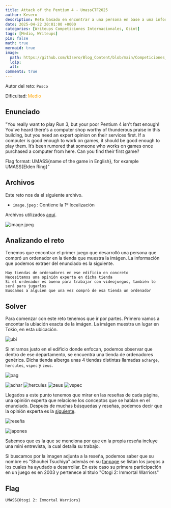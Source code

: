 ```yaml
---
title: Attack of the Pentium 4 - UmassCTF2025
author: Kesero
description: Reto basado en encontrar a una persona en base a una información
date: 2025-04-22 20:01:00 +0000
categories: [Writeups Competiciones Internacionales, Osint]
tags: [Medio, Writeups]
pin: false
math: true
mermaid: true
image:
  path: https://github.com/k3sero/Blog_Content/blob/main/Competiciones_Internacionales_Writeups/2025/UmassCTF2025/Osint/Attack%20of%20the%20Pentium%204/img/2.png?raw=true
  lqip: 
  alt: 
comments: true
---
```


Autor del reto: `Posco`

Dificultad: <font color=orange>Medio</font>

## Enunciado

"You really want to play Run 3, but your poor Pentium 4 isn't fast enough! You've heard there's a computer shop worthy of thunderous praise in this building, but you need an expert opinion on their services first. If a computer is good enough to work on games, it should be good enough to play them. It’s been rumored that someone who works on games once purchased a computer from here. Can you find their first game?

Flag format: UMASS{name of the game in English}, for example UMASS{Elden Ring}"

## Archivos

Este reto nos da el siguiente archivo.

- `image.jpeg` : Contiene la 1º localización

Archivos utilizados [aquí](https://github.com/k3sero/Blog_Content/tree/main/Competiciones_Internacionales_Writeups/2025/UmassCTF2025/Osint/Attack%20of%20the%20Pentium%204).

![image.jpeg](https://github.com/k3sero/Blog_Content/blob/main/Competiciones_Internacionales_Writeups/2025/UmassCTF2025/Osint/Attack%20of%20the%20Pentium%204/img/image.jpeg?raw=true)

## Analizando el reto

Tenemos que encontrar el primer juego que desarrolló una persona que compró un ordenador en la tienda que muestra la imágen. La información que podemos extraer del enunciado es la siguiente.

```
Hay tiendas de ordenadores en ese edificio en concreto
Necesitamos una opinión experta en dicha tienda
Si el ordenador es bueno para trabajar con videojuegos, también lo será para jugarlos
Buscamos a alguien que una vez compró de esa tienda un ordenador
```

## Solver

Para comenzar con este reto tenemos que ir por partes. Primero vamos a encontar la ubiación exacta de la imágen. La imágen muestra un lugar en Tokio, en esta ubicación.

![ubi](https://github.com/k3sero/Blog_Content/blob/main/Competiciones_Internacionales_Writeups/2025/UmassCTF2025/Osint/Attack%20of%20the%20Pentium%204/img/ubicacion.png?raw=true)

Si miramos justo en el edificio donde enfocan, podemos observar que dentro de ese departamento, se encuentra una tienda de ordenadores genérica. Dicha tienda alberga unas 4 tiendas distintas llamadas `acharge`, `hercules`, `vspec` y `zeus`.

![pag](https://github.com/k3sero/Blog_Content/blob/main/Competiciones_Internacionales_Writeups/2025/UmassCTF2025/Osint/Attack%20of%20the%20Pentium%204/img/pagina.png?raw=true)

![achar](https://github.com/k3sero/Blog_Content/blob/main/Competiciones_Internacionales_Writeups/2025/UmassCTF2025/Osint/Attack%20of%20the%20Pentium%204/img/acharge.png?raw=true)
![hercules](https://github.com/k3sero/Blog_Content/blob/main/Competiciones_Internacionales_Writeups/2025/UmassCTF2025/Osint/Attack%20of%20the%20Pentium%204/img/hercules.png?raw=true)
![zeus](https://github.com/k3sero/Blog_Content/blob/main/Competiciones_Internacionales_Writeups/2025/UmassCTF2025/Osint/Attack%20of%20the%20Pentium%204/img/zeus.png?raw=true)
![vspec](https://github.com/k3sero/Blog_Content/blob/main/Competiciones_Internacionales_Writeups/2025/UmassCTF2025/Osint/Attack%20of%20the%20Pentium%204/img/vspec.png?raw=true)

Llegados a este punto tenemos que mirar en las reseñas de cada página, una opinión experta que relacione los conceptos que se hablan en el enunciado. Después de muchas búsquedas y reseñas, podemos decir que la opinión experta es la [siguiente](https://pc-zeus.com/example_13.html).

![reseña](https://github.com/k3sero/Blog_Content/blob/main/Competiciones_Internacionales_Writeups/2025/UmassCTF2025/Osint/Attack%20of%20the%20Pentium%204/img/rese%C3%B1a.png?raw=true)

![japones](https://github.com/k3sero/Blog_Content/blob/main/Competiciones_Internacionales_Writeups/2025/UmassCTF2025/Osint/Attack%20of%20the%20Pentium%204/img/japones.jpg?raw=true)

Sabemos que es la que se menciona por que en la propia reseña incluye una mini entrevista, la cual detalla su trabajo.

Si buscamos por la imagen adjunta a la reseña, podemos saber que su nombre es "Shouhei Tsuchiya" además en su [fanpage](https://www.mobygames.com/person/333977/shouhei-tsuchiya/credits/) se listan los juegos a los cuales ha ayudado a desarrollar. En este caso su primera participación en un juego es en 2003 y pertenece al título "Otogi 2: Immortal Warriors"

## Flag

`UMASS{Otogi 2: Immortal Warriors}`